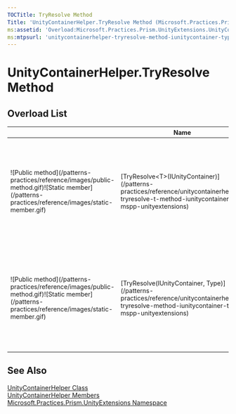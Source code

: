 ```yaml
---
TOCTitle: TryResolve Method
Title: 'UnityContainerHelper.TryResolve Method (Microsoft.Practices.Prism.UnityExtensions)'
ms:assetid: 'Overload:Microsoft.Practices.Prism.UnityExtensions.UnityContainerHelper.TryResolve'
ms:mtpsurl: 'unitycontainerhelper-tryresolve-method-iunitycontainer-type-mspp-unityextensions.md'
---
```


# UnityContainerHelper.TryResolve Method

## Overload List

<table>

<thead>
<tr class="header">
<th> </th>
<th>Name</th>
<th>Description</th>
</tr>
</thead>
<tbody>
<tr class="odd">
<td>![Public method](/patterns-practices/reference/images/public-method.gif)![Static member](/patterns-practices/reference/images/static-member.gif)</td>
<td>[TryResolve&lt;T&gt;(IUnityContainer)](/patterns-practices/reference/unitycontainerhelper-tryresolve-t-method-iunitycontainer-mspp-unityextensions)</td>
<td><div class="summary">
Utility method to try to resolve a service from the container avoiding an exception if the container cannot build the type.
</div></td>
</tr>
<tr class="even">
<td>![Public method](/patterns-practices/reference/images/public-method.gif)![Static member](/patterns-practices/reference/images/static-member.gif)</td>
<td>[TryResolve(IUnityContainer, Type)](/patterns-practices/reference/unitycontainerhelper-tryresolve-method-iunitycontainer-type-mspp-unityextensions)</td>
<td><div class="summary">
Utility method to try to resolve a service from the container avoiding an exception if the container cannot build the type.
</div></td>
</tr>
</tbody>
</table>

## See Also

[UnityContainerHelper Class](/patterns-practices/reference/unitycontainerhelper-class-mspp-regions)  
[UnityContainerHelper Members](/patterns-practices/reference/unitycontainerhelper-members-mspp-regions)  
[Microsoft.Practices.Prism.UnityExtensions Namespace](/patterns-practices/reference/mspp-unityextensions-namespace)  